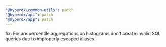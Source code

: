 ```yaml
---
"@hyperdx/common-utils": patch
"@hyperdx/api": patch
"@hyperdx/app": patch
---
```


fix: Ensure percentile aggregations on histograms don't create invalid SQL queries due to improperly escaped aliases.
